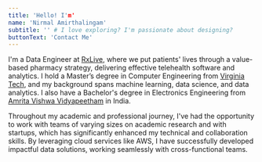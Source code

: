 ```yaml
---
title: 'Hello! I'm'
name: 'Nirmal Amirthalingam'
subtitle: '' # I love exploring? I'm passionate about designing?
buttonText: 'Contact Me'
---
```


<!-- I'm a Data Engineer in computer engineering at [Virginia Tech](https://www.vt.edu/) and my interests lie in the fields of machine learning and data science.

I did my Bachelor's in Electronics Engineering from [Amrita Vishwa Vidyapeetham](https://www.amrita.edu/campus/coimbatore/). 

Currently, I am seeking full-time opportunities in Machine Learning, Data Science and Data Engineering.

I am a Data Engineer with a Master of Engineering in Computer Engineering from Virginia Tech. With a robust foundation in machine learning and data science, I specialize in ETL automation, analytics, and data modeling.

At RxLive, I have gained substantial experience in automating ETL processes, developing and maintaining key dashboards, and designing predictive models. My role involves collaborating with cross-functional teams, utilizing Scrum methodology, and leveraging tools like AWS, Domo, and Jira to deliver impactful data solutions.

I hold a Bachelor's degree in Electronics Engineering from Amrita Vishwa Vidyapeetham. I am currently open to full-time opportunities in Data Engineering, Data Science, and Machine Learning. -->

I'm a Data Engineer at [RxLive](https://rxlive.com/), where we put patients' lives through a value-based pharmacy strategy, delivering effective telehealth software and analytics. I hold a Master’s degree in Computer Engineering from [Virginia Tech](https://www.vt.edu/), and my background spans machine learning, data science, and data analytics. I also have a Bachelor's degree in Electronics Engineering from [Amrita Vishwa Vidyapeetham](https://www.amrita.edu/campus/coimbatore/) in India.

Throughout my academic and professional journey, I've had the opportunity to work with teams of varying sizes on academic research and with startups, which has significantly enhanced my technical and collaboration skills. By leveraging cloud services like AWS, I have successfully developed impactful data solutions, working seamlessly with cross-functional teams.






